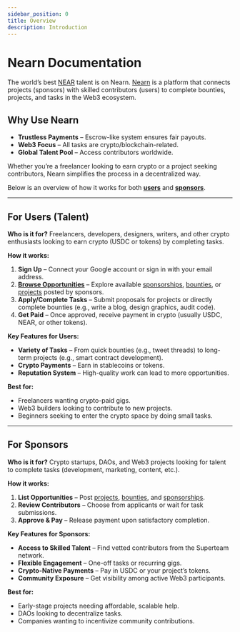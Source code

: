 ```yaml
---
sidebar_position: 0
title: Overview
description: Introduction
---
```


# Nearn Documentation

The world’s best [NEAR](https://near.org) talent is on Nearn. [Nearn](https://nearn.io) is a platform that connects projects (sponsors) with skilled contributors (users) to complete bounties, projects, and tasks in the Web3 ecosystem.

## Why Use Nearn

- **Trustless Payments** – Escrow-like system ensures fair payouts.
- **Web3 Focus** – All tasks are crypto/blockchain-related.
- **Global Talent Pool** – Access contributors worldwide.

Whether you’re a freelancer looking to earn crypto or a project seeking contributors, Nearn simplifies the process in a decentralized way.

Below is an overview of how it works for both [**users**](#for-users-talent) and [**sponsors**](#for-sponsors).

---

## For Users (Talent)

**Who is it for?**
Freelancers, developers, designers, writers, and other crypto enthusiasts looking to earn crypto (USDC or tokens) by completing tasks.

**How it works:**
1. **Sign Up** – Connect your Google account or sign in with your email address.
2. [**Browse Opportunities**](opportunities.md) – Explore available [sponsorships](opportunities.md#sponsorships), [bounties](opportunities.md#bounties), or [projects](opportunities.md#projects) posted by sponsors.
3. **Apply/Complete Tasks** – Submit proposals for projects or directly complete bounties (e.g., write a blog, design graphics, audit code).
4. **Get Paid** – Once approved, receive payment in crypto (usually USDC, NEAR, or other tokens).

**Key Features for Users:**
- **Variety of Tasks** – From quick bounties (e.g., tweet threads) to long-term projects (e.g., smart contract development).
- **Crypto Payments** – Earn in stablecoins or tokens.
- **Reputation System** – High-quality work can lead to more opportunities.

**Best for:**
- Freelancers wanting crypto-paid gigs.
- Web3 builders looking to contribute to new projects.
- Beginners seeking to enter the crypto space by doing small tasks.

---

## For Sponsors

**Who is it for?**
Crypto startups, DAOs, and Web3 projects looking for talent to complete tasks (development, marketing, content, etc.).

**How it works:**
1. **List Opportunities** – Post [projects](opportunities.md#projects), [bounties](opportunities.md#bounties), and [sponsorships](opportunities.md#sponsorships).
2. **Review Contributors** – Choose from applicants or wait for task submissions.
3. **Approve & Pay** – Release payment upon satisfactory completion.

**Key Features for Sponsors:**
- **Access to Skilled Talent** – Find vetted contributors from the Superteam network.
- **Flexible Engagement** – One-off tasks or recurring gigs.
- **Crypto-Native Payments** – Pay in USDC or your project’s tokens.
- **Community Exposure** – Get visibility among active Web3 participants.

**Best for:**
- Early-stage projects needing affordable, scalable help.
- DAOs looking to decentralize tasks.
- Companies wanting to incentivize community contributions.

